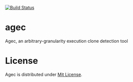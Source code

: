 [![Build Status](https://secure.travis-ci.org/tos-kamiya/agec.png?branch=master)](http://travis-ci.org/tos-kamiya/agec)

agec
====

Agec, an arbitrary-granularity execution clone detection tool

License
=======

Agec is distributed under [Mit License](http://opensource.org/licenses/mit-license.php).

